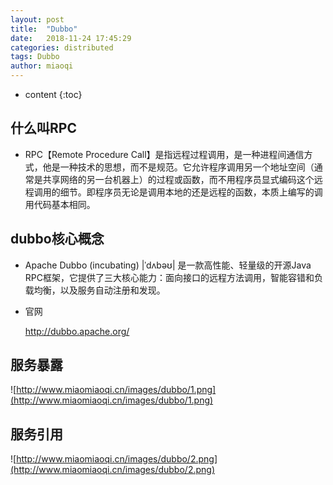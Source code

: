 ```yaml
---
layout: post
title:  "Dubbo"
date:   2018-11-24 17:45:29
categories: distributed
tags: Dubbo
author: miaoqi
---
```


* content
{:toc}

## 什么叫RPC

* RPC【Remote Procedure Call】是指远程过程调用，是一种进程间通信方式，他是一种技术的思想，而不是规范。它允许程序调用另一个地址空间（通常是共享网络的另一台机器上）的过程或函数，而不用程序员显式编码这个远程调用的细节。即程序员无论是调用本地的还是远程的函数，本质上编写的调用代码基本相同。

## dubbo核心概念

* Apache Dubbo (incubating) |ˈdʌbəʊ| 是一款高性能、轻量级的开源Java RPC框架，它提供了三大核心能力：面向接口的远程方法调用，智能容错和负载均衡，以及服务自动注册和发现。

* 官网

    http://dubbo.apache.org/

## 服务暴露

![http://www.miaomiaoqi.cn/images/dubbo/1.png](http://www.miaomiaoqi.cn/images/dubbo/1.png)

## 服务引用

![http://www.miaomiaoqi.cn/images/dubbo/2.png](http://www.miaomiaoqi.cn/images/dubbo/2.png)
    
    
    
    
    
    
    